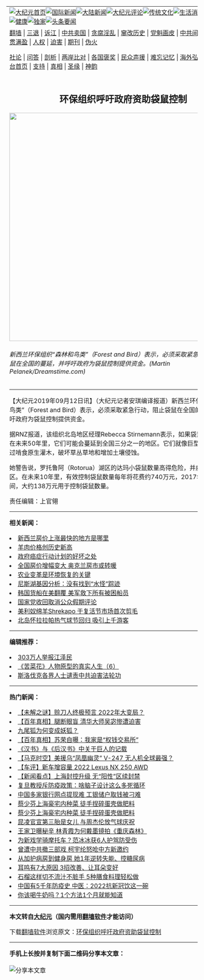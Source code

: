 <a name="1" id="1" target="_blank"></a><span id="1"></span>
<table align=center border="0"><tr><td colspan="2" VALIGN=TOP><a href="https://github.com/ncmsaz3871/djy/blob/master/gb/nf1351518.md#1"><img src="https://raw.githubusercontent.com/ncmsaz3871/www/master/t/djy/1.jpg" title="大纪元首页" alt="大纪元首页"></a><a href="https://github.com/ncmsaz3871/djy/blob/master/gb/n24hr.md#1"><img src="https://raw.githubusercontent.com/ncmsaz3871/www/master/t/djy/3.jpg" title="国际新闻" alt="国际新闻"></a><a href="https://github.com/ncmsaz3871/djy/blob/master/gb/nsc413.md#1"><img src="https://raw.githubusercontent.com/ncmsaz3871/www/master/t/djy/4.jpg" title="大陆新闻" alt="大陆新闻"></a><a href="https://github.com/ncmsaz3871/djy/blob/master/gb/news392.md#1"><img src="https://raw.githubusercontent.com/ncmsaz3871/www/master/t/djy/5.jpg" title="大纪元评论" alt="大纪元评论"></a><a href="https://github.com/ncmsaz3871/djy/blob/master/gb/news2007.md#1"><img src="https://raw.githubusercontent.com/ncmsaz3871/www/master/t/djy/6.jpg" title="传统文化" alt="传统文化"></a><a href="https://github.com/ncmsaz3871/djy/blob/master/gb/news2008.md#1"><img src="https://raw.githubusercontent.com/ncmsaz3871/www/master/t/djy/7.jpg" title="生活消费" alt="生活消费"></a><a href="https://github.com/ncmsaz3871/djy/blob/master/gb/ncyule.md#1"><img src="https://raw.githubusercontent.com/ncmsaz3871/www/master/t/djy/8.jpg" title="娱乐休闲" alt="娱乐休闲"></a><a href="https://github.com/ncmsaz3871/djy/blob/master/gb/nsc1002.md#1"><img src="https://raw.githubusercontent.com/ncmsaz3871/www/master/t/djy/9.jpg" title="健康" alt="健康"></a><a href="https://github.com/ncmsaz3871/djy/blob/master/gb/nf6092.md#1"><img src="https://raw.githubusercontent.com/ncmsaz3871/www/master/t/djy/10a.jpg" title="独家" alt="独家"></a><a href="https://github.com/ncmsaz3871/djy/blob/master/gb/nf4514.md#1"><img src="https://raw.githubusercontent.com/ncmsaz3871/www/master/t/djy/12a.jpg" title="头条要闻" alt="头条要闻"></a></td></tr>
<tr><td colspan="2" VALIGN=TOP><a target="_blank" href="https://github.com/ncmsaz3871/www/blob/master/README.md?zsrh#1">翻墙</a> | <a target="_blank" href="https://github.com/ncmsaz3871/djy/blob/master/gb/nf5657.md#1">三退</a> | <a target="_blank" href="https://github.com/ncmsaz3871/djy/blob/master/gb/nf6124.md#1">诉江</a> | <a target="_blank" href="https://github.com/ncmsaz3871/djy/blob/master/gb/nf1176117.md#1">中共卖国</a> | <a target="_blank" href="https://github.com/ncmsaz3871/djy/blob/master/gb/nf5773.md#1">贪腐淫乱</a> | <a target="_blank" href="https://github.com/ncmsaz3871/djy/blob/master/gb/nf1176115.md#1">窜改历史</a> | <a target="_blank" href="https://github.com/ncmsaz3871/djy/blob/master/gb/nf1176107.md#1">党魁画皮</a> | <a target="_blank" href="https://github.com/ncmsaz3871/djy/blob/master/gb/nf1320400.md#1">中共间谍</a> | <a target="_blank" href="https://github.com/ncmsaz3871/djy/blob/master/gb/nf1176114.md#1">破坏传统</a> | <a target="_blank" href="https://github.com/ncmsaz3871/ntdtv/blob/master/gb/prog447_1.md#1">恶贯满盈</a> | <a target="_blank" href="https://github.com/ncmsaz3871/djy/blob/master/gb/ncid278.md#1">人权</a> | <a target="_blank" href="https://github.com/ncmsaz3871/djy/blob/master/gb/nf1176111.md#1">迫害</a> | <a target="_blank" href="https://gitlab.com/szzdlab/mh-qikan/blob/master/README.md#1">期刊</a> | <a target="_blank" href="https://github.com/ncmsaz3871/djy/blob/master/gb/nf5562.md#1">伪火</a></p><p><a target="_blank" href="https://github.com/ncmsaz3871/djy/blob/master/gb/9p.md#1">社论</a> | <a target="_blank" href="https://github.com/ncmsaz3871/djy/blob/master/gb/nf4378.md#1">问答</a> | <a target="_blank" href="https://github.com/ncmsaz3871/djy/blob/master/gb/nf5792.md#1">剖析</a> | <a target="_blank" href="https://github.com/ncmsaz3871/djy/blob/master/gb/nf5735.md#1">两岸比对</a> | <a target="_blank" href="https://github.com/ncmsaz3871/djy/blob/master/gb/nf6119.md#1">各国褒奖</a> | <a target="_blank" href="https://github.com/ncmsaz3871/djy/blob/master/gb/nf6120.md#1">民众声援</a> | <a target="_blank" href="https://github.com/ncmsaz3871/djy/blob/master/gb/nf1188594.md#1">难忘记忆</a> | <a target="_blank" href="https://github.com/ncmsaz3871/djy/blob/master/gb/nf3180.md#1">海外弘传</a> | <a target="_blank" href="https://github.com/ncmsaz3871/djy/blob/master/gb/nf5410.md#1">万人上访</a> | <a target="_blank" href="https://github.com/ncmsaz3871/www/blob/master/README.md?zsrh#1">平台首页</a> | <a target="_blank" href="https://github.com/ncmsaz3871/djy/blob/master/gb/nf4386.md#1">支持</a> | <a target="_blank" href="https://github.com/ncmsaz3871/djy/blob/master/gb/nf4389.md#1">真相</a> | <a target="_blank" href="https://github.com/ncmsaz3871/djy/blob/master/gb/nf5790.md#1">圣缘</a> | <a target="_blank" href="https://github.com/ncmsaz3871/djy/blob/master/gb/nf4786.md#1">神韵</a></td></tr>
<tr><td VALIGN=TOP width="626"><h2 align=center>环保组织呼吁政府资助袋鼠控制</h2>
<img width="600" src="https://i.epochtimes.com/assets/uploads/2019/09/dreamstime_xxl_120483032-600x400.jpg" />
<h6>新西兰环保组织“森林和鸟类”（Forest and Bird）表示，必须采取紧急行动，阻止袋鼠在全国的蔓延，并呼吁政府为袋鼠控制提供资金。(Martin Pelanek/Dreamstime.com)
</h6>
<hr>
<p>【大纪元2019年09月12日讯】（大纪元记者安琪编译报道）<ahref="https://github.com/ncmsaz3871/djy/blob/master/gb/tag/%E6%96%B0%E8%A5%BF%E5%85%B0.md#1">新西兰</a><ahref="https://github.com/ncmsaz3871/djy/blob/master/gb/tag/%E7%8E%AF%E4%BF%9D.md#1">环保</a>组织“森林和鸟类”（Forest and Bird）表示，必须采取紧急行动，阻止<ahref="https://github.com/ncmsaz3871/djy/blob/master/gb/tag/%E8%A2%8B%E9%BC%A0.md#1">袋鼠</a>在全国的<ahref="https://github.com/ncmsaz3871/djy/blob/master/gb/tag/%E8%94%93%E5%BB%B6.md#1">蔓延</a>，并呼吁政府为袋鼠控制提供资金。</p>
<p>据RNZ报道，该组织北岛地区经理Rebecca Stirnemann表示，如果<ahref="https://github.com/ncmsaz3871/djy/blob/master/gb/tag/%E8%A2%8B%E9%BC%A0.md#1">袋鼠</a>不受控制，在未来50年里，它们可能会<ahref="https://github.com/ncmsaz3871/djy/blob/master/gb/tag/%E8%94%93%E5%BB%B6.md#1">蔓延</a>到全国三分之一的地区。它们就像巨型兔子一样，通过啃食原生灌木，破坏草丛草地和增加土壤<ahref="https://github.com/ncmsaz3871/djy/blob/master/gb/tag/%E4%BE%B5%E8%9A%80.md#1">侵蚀</a>。</p>
<p>她警告说，罗托鲁阿（Rotorua）湖区的达玛小袋鼠数量高得危险，并威胁着新的地区。在未来10年里，有效控制袋鼠数量每年将花费约740万元，2017年至2018年间，大约138万元用于控制袋鼠数量。</p>
<p>责任编辑：上官翎</p>

<hr>


<strong>相关新闻：</strong>
<li><a href="https://github.com/ncmsaz3871/djy/blob/master/gb/19/9/4/n11499678.md#1">新西兰房价上涨最快的地方是哪里</a></li>
<li><a href="https://github.com/ncmsaz3871/djy/blob/master/gb/19/9/4/n11499701.md#1">羊肉价格创历史新高</a></li>
<li><a href="https://github.com/ncmsaz3871/djy/blob/master/gb/19/9/4/n11499709.md#1">政府癌症行动计划的好坏之处</a></li>
<li><a href="https://github.com/ncmsaz3871/djy/blob/master/gb/19/9/4/n11499722.md#1">全国房价增幅变大 奥克兰房市或转暖</a></li>
<li><a href="https://github.com/ncmsaz3871/djy/blob/master/gb/19/9/5/n11499979.md#1">农业变革是环境恢复的关键</a></li>
<li><a href="https://github.com/ncmsaz3871/djy/blob/master/gb/19/9/10/n11511733.md#1">尼斯湖基因分析：没有找到“水怪”踪迹</a></li>
<li><a href="https://github.com/ncmsaz3871/djy/blob/master/gb/19/9/10/n11512829.md#1">韩国货船在美翻覆 美军救下所有被困船员</a></li>
<li><a href="https://github.com/ncmsaz3871/djy/blob/master/gb/22/4/24/n13719008.md#1">国家党收回取消公众假期评论</a></li>
<li><a href="https://github.com/ncmsaz3871/djy/blob/master/gb/22/4/24/n13719002.md#1">美利奴绵羊Shrekapo 于复活节市场首次剪毛</a></li>
<li><a href="https://github.com/ncmsaz3871/djy/blob/master/gb/22/4/24/n13718968.md#1">北岛怀拉拉帕热气球节回归 吸引上千游客</a></li>
<hr>


<strong>编辑推荐：</strong>
<li><a href="https://github.com/upjkzu3674/djy/blob/master/gb/18/12/9/n10900044.md?dfh#1" target="_blank">303万人举报江泽民</a></li><li><a href="https://github.com/tsiac2612/djy/blob/master/gb/18/1/11/n10048915.md#1" target="_blank">《苦菜花》人物原型的真实人生（6）</a></li><li><a href="https://github.com/tsiac2612/djy/blob/master/gb/20/3/10/n11929991.md#1" target="_blank">斯洛伐克各界人士谴责中共迫害法轮功</a></li>
<hr>

<strong>热门新闻：</strong>
<li><a href="https://github.com/ncmsaz3871/djy/blob/master/gb/22/4/17/n13714053.md#1">【未解之谜】赊刀人终极预言 2022年大变局？</a></li>
<li><a href="https://github.com/ncmsaz3871/djy/blob/master/gb/21/12/28/n13464970.md#1">【百年真相】腿断眼盲 清华大师吴宓惨遭迫害</a></li>
<li><a href="https://github.com/ncmsaz3871/djy/blob/master/gb/22/4/17/n13713903.md#1">九尾狐为何变成妖狐？</a></li>
<li><a href="https://github.com/ncmsaz3871/djy/blob/master/gb/22/4/15/n13712701.md#1">【百年真相】苏荣自曝：我家是“权钱交易所”</a></li>
<li><a href="https://github.com/ncmsaz3871/djy/blob/master/gb/8/11/1/n2316501.md#1">《汉书》与《后汉书》中关于巨人的记载</a></li>
<li><a href="https://github.com/ncmsaz3871/djy/blob/master/gb/22/4/23/n13718521.md#1">【马克时空】美援乌“凤凰幽灵” V-247 无人机全球最强？</a></li>
<li><a href="https://github.com/ncmsaz3871/djy/blob/master/gb/22/4/22/n13718010.md#1">【车评】新车增容量 2022 Lexus NX 250 AWD</a></li>
<li><a href="https://github.com/ncmsaz3871/djy/blob/master/gb/22/4/22/n13717941.md#1">【新闻看点】上海封控升级 无“阳性”区续封禁</a></li>
<li><a href="https://github.com/ncmsaz3871/djy/blob/master/gb/22/4/22/n13717879.md#1">复旦教授斥防疫政策：啥脑子设计这么多死循环</a></li>
<li><a href="https://github.com/ncmsaz3871/djy/blob/master/gb/22/4/22/n13717978.md#1">中国多家银行网点提现难 工银储户取钱被刁难</a></li>
<li><a href="https://github.com/ncmsaz3871/djy/blob/master/gb/22/4/21/n13717257.md#1">蔡少芬上海豪宅内种菜 徒手捏碎蛋壳做肥料</a></li>
<li><a href="https://github.com/ncmsaz3871/djy/blob/master/gb/22/4/21/n13717257.md#1">蔡少芬上海豪宅内种菜 徒手捏碎蛋壳做肥料</a></li>
<li><a href="https://github.com/ncmsaz3871/djy/blob/master/gb/22/4/22/n13717925.md#1">昆凌官宣第三胎是女儿 与周杰伦放气球庆祝</a></li>
<li><a href="https://github.com/ncmsaz3871/djy/blob/master/gb/22/4/21/n13717212.md#1">王家卫曝秘辛 林青霞为何戴墨镜拍《重庆森林》</a></li>
<li><a href="https://github.com/ncmsaz3871/djy/blob/master/gb/22/4/22/n13718006.md#1">为新戏学骑摩托车？范冰冰获6人护驾防受伤</a></li>
<li><a href="https://github.com/ncmsaz3871/djy/blob/master/gb/22/4/22/n13717960.md#1">曾遭中共撤三部戏 柯宇纶怒呛中方新邀约</a></li>
<li><a href="https://github.com/ncmsaz3871/djy/blob/master/gb/22/4/14/n13711755.md#1">从加护病房到健身房 她1年逆转失能、控糖尿病</a></li>
<li><a href="https://github.com/ncmsaz3871/djy/blob/master/gb/22/4/12/n13707436.md#1">耳鸣有7大原因 3招改善、让耳朵变好</a></li>
<li><a href="https://github.com/ncmsaz3871/djy/blob/master/gb/22/4/19/n13715521.md#1">石榴这样切不流汁不脏手 5种膳食料理轻松做</a></li>
<li><a href="https://github.com/ncmsaz3871/djy/blob/master/gb/22/4/19/n13715213.md#1">中国有5千年防疫史 中医：2022抗新冠饮这一碗</a></li>
<li><a href="https://github.com/ncmsaz3871/djy/blob/master/gb/22/4/20/n13716090.md#1">你该喝牛奶吗？1个方法1个月就能知道</a></li>
<hr>

<strong>本文转自<a href="https://www.epochtimes.com">大纪元</a>（国内需用<a href="https://github.com/ncmsaz3871/www/blob/master/README.md#8">翻墙软件</a>才能访问）</strong><p>下载<a href="https://github.com/ncmsaz3871/www/blob/master/README.md#8">翻墙软件</a>浏览原文：<a href="https://www.epochtimes.com/gb/19/9/11/n11515158.htm">环保组织呼吁政府资助袋鼠控制</a></p><hr>

<strong>手机上长按并复制下面二维码分享本文章：</strong><br><br><img src="https://chart.apis.google.com/chart?cht=qr&chs=240x240&choe=UTF-8&chld=M|2&chl=https://github.com/ncmsaz3871/djy/blob/master/gb/19/9/11/n11515158.md%231" title="分享本文章"></td><td VALIGN=TOP><a href="https://github.com/ncmsaz3871/djy/blob/master/gb/16/1/21/n4622075.md?dfh#1" target="_blank"><img src="https://raw.githubusercontent.com/ncmsaz3871/djy/master/gb/300/wei-f1.jpg" title="中共的伪火骗局"  alt="中共的伪火骗局"></a><br><a href="https://github.com/ncmsaz3871/www/blob/master/README.md?dfh#9" target="_blank"><img src="https://raw.githubusercontent.com/ncmsaz3871/djy/master/gb/300/yong-h.jpg" title="永恒的见证"  alt="永恒的见证"></a><br><a href="https://github.com/ncmsaz3871/djy/blob/master/gb/13/9/29/n3974789.md?dfh#1" target="_blank"><img src="https://raw.githubusercontent.com/ncmsaz3871/djy/master/gb/300/shang-lnz.jpg" title="善良女子被中共投男牢"  alt="善良女子被中共投男牢"></a><br><a href="https://github.com/ncmsaz3871/djy/blob/master/gb/16/3/16/n4663449.md?dfh#1" target="_blank"><img src="https://raw.githubusercontent.com/ncmsaz3871/djy/master/gb/300/huo-z3.jpg" title="警卫目击活摘器官"  alt="警卫目击活摘器官"></a><br><a href="https://github.com/ncmsaz3871/djy/blob/master/gb/16/8/7/n8177641.md?dfh#1" target="_blank"><img src="https://raw.githubusercontent.com/ncmsaz3871/djy/master/gb/300/huo-z4.jpg" title="证人描述活摘恐怖"  alt="证人描述活摘恐怖"></a><br><a href="https://github.com/ncmsaz3871/djy/blob/master/gb/10/4/19/n2881569.md?dfh#1" target="_blank"><img src="https://raw.githubusercontent.com/ncmsaz3871/djy/master/gb/300/huo-z1.jpg" title="揭开活摘器官黑幕"  alt="揭开活摘器官黑幕"></a><br><a href="https://github.com/ncmsaz3871/djy/blob/master/gb/10/11/7/n3077476.md?dfh#1" target="_blank"><img src="https://raw.githubusercontent.com/ncmsaz3871/djy/master/gb/300/ma-ks.jpg" title="马克思的成魔之路"  alt="马克思的成魔之路"></a><br><a href="https://github.com/ncmsaz3871/djy/blob/master/gb/14/6/9/n4173977.md?dfh#1" target="_blank"><img src="https://raw.githubusercontent.com/ncmsaz3871/djy/master/gb/300/chang-zs.jpg" title="藏字石 蕴天机"  alt="藏字石 蕴天机"></a><br><a href="https://github.com/ncmsaz3871/djy/blob/master/gb/18/5/10/n10381511.md?dfh#1" target="_blank"><img src="https://raw.githubusercontent.com/ncmsaz3871/djy/master/gb/300/st1.jpg" title="关注三亿人三退"  alt="关注三亿人三退"></a><br><a href="https://github.com/ncmsaz3871/djy/blob/master/gb/18/3/21/n10237682.md?dfh#1" target="_blank"><img src="https://raw.githubusercontent.com/ncmsaz3871/djy/master/gb/300/jie-t.jpg" title="解体中共复兴中华"  alt="解体中共复兴中华"></a><br><a href="https://github.com/ncmsaz3871/djy/blob/master/gb/9/2/9/n2422991.md?dfh#1" target="_blank"><img src="https://raw.githubusercontent.com/ncmsaz3871/djy/master/gb/300/gao-zs.jpg" title="中共迫害良心律师"  alt="中共迫害良心律师"></a><br><a href="https://github.com/ncmsaz3871/djy/blob/master/gb/18/12/9/n10900044.md?dfh#1" target="_blank"><img src="https://raw.githubusercontent.com/ncmsaz3871/djy/master/gb/300/sj1.jpg" title="三百多万人举报江泽民"  alt="三百多万人举报江泽民"></a><br><a href="https://github.com/ncmsaz3871/djy/blob/master/gb/18/8/28/n10672014.md?dfh#1" target="_blank"><img src="https://raw.githubusercontent.com/ncmsaz3871/djy/master/gb/300/sj2.jpg" title="这些官员为何起诉江泽民"  alt="这些官员为何起诉江泽民"></a><br><a href="https://github.com/ncmsaz3871/djy/blob/master/gb/8/12/18/n2367165.md?dfh#1" target="_blank"><img src="https://raw.githubusercontent.com/ncmsaz3871/djy/master/gb/300/liangan.jpg" title="海峡两岸的强烈对比"  alt="海峡两岸的强烈对比"></a><br><a href="https://github.com/ncmsaz3871/djy/blob/master/gb/15/12/10/n4593139.md?dfh#1" target="_blank"><img src="https://raw.githubusercontent.com/ncmsaz3871/djy/master/gb/300/jia-ndzl.jpg" title="加拿大总理的贺信"  alt="加拿大总理的贺信"></a><br><a href="https://github.com/ncmsaz3871/djy/blob/master/gb/11/6/17/n3289382.md?dfh#1" target="_blank"><img src="https://raw.githubusercontent.com/ncmsaz3871/djy/master/gb/300/xiao-wd.jpg" title="探寻真相兼听则明"  alt="探寻真相兼听则明"></a><br><a href="https://github.com/ncmsaz3871/djy/blob/master/gb/18/10/27/n10812623.md?dfh#1" target="_blank"><img src="https://raw.githubusercontent.com/ncmsaz3871/djy/master/gb/300/yindu.jpg" title="印度媒体报道东方"  alt="印度媒体报道东方"></a><br><a href="https://github.com/ncmsaz3871/djy/blob/master/gb/18/6/9/n10469652.md?dfh#1" target="_blank"><img src="https://raw.githubusercontent.com/ncmsaz3871/djy/master/gb/300/xie-j.jpg" title="不一样的海外校园"  alt="不一样的海外校园"></a><br><a href="https://github.com/ncmsaz3871/djy/blob/master/gb/7/4/5/n1669415.md?dfh#1" target="_blank"><img src="https://raw.githubusercontent.com/ncmsaz3871/djy/master/gb/300/li-up.jpg" title="从大师到徒弟的传奇"  alt="从大师到徒弟的传奇"></a><br><a href="https://github.com/ncmsaz3871/djy/blob/master/gb/17/5/26/n9191512.md?dfh#1" target="_blank"><img src="https://raw.githubusercontent.com/ncmsaz3871/djy/master/gb/300/zfl2.jpg" title="亿万人与东方一本奇书"  alt="亿万人与东方一本奇书"></a><br><a href="https://github.com/ncmsaz3871/djy/blob/master/gb/13/11/27/n4020290.md?dfh#1" target="_blank"><img src="https://raw.githubusercontent.com/ncmsaz3871/djy/master/gb/300/zhen-h.jpg" title="大陆见不到的震撼场面"  alt="大陆见不到的震撼场面"></a><br><a href="https://github.com/ncmsaz3871/djy/blob/master/gb/15/7/17/n4482910.md?dfh#1" target="_blank"><img src="https://raw.githubusercontent.com/ncmsaz3871/djy/master/gb/300/dalu-sk.jpg" title="人心向善 大陆当初盛况"  alt="人心向善 大陆当初盛况"></a><br><a href="https://github.com/ncmsaz3871/djy/blob/master/gb/19/1/5/n10955468.md?dfh#1" target="_blank"><img src="https://raw.githubusercontent.com/ncmsaz3871/djy/master/gb/300/zfl1.jpg" title="追寻真理 这书讲什么"  alt="追寻真理 这书讲什么"></a><br><a href="https://github.com/ncmsaz3871/www/blob/master/README.md?dfh#1" target="_blank"><img src="https://raw.githubusercontent.com/ncmsaz3871/djy/master/gb/300/fq1.jpg" title="下载免费翻墙软件"  alt="下载免费翻墙软件"></a><br></td></tr></table>
